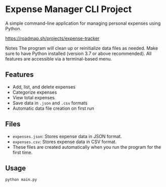 # Expense Manager CLI Project

A simple command-line application for managing personal expenses using Python.


https://roadmap.sh/projects/expense-tracker

Notes
The program will clean up or reinitialize data files as needed.
Make sure to have Python installed (version 3.7 or above recommended).
All features are accessible via a terminal-based menu.
## Features

- Add, list, and delete expenses
- Categorize expenses
- View total expenses
- Save data in `.json` and `.csv` formats
- Automatic data file creation on first run

## Files

- `expenses.json`: Stores expense data in JSON format.
- `expenses.csv`: Stores expense data in CSV format.
- These files are created automatically when you run the program for the first time.

## Usage

```bash
python main.py
